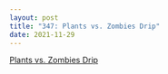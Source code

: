 ```yaml
---
layout: post
title: "347: Plants vs. Zombies Drip"
date: 2021-11-29
---
```


[Plants vs. Zombies Drip](https://youtu.be/zDHSrV5Q89k)
